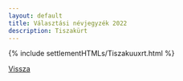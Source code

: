 ```yaml
---
layout: default
title: Választási névjegyzék 2022
description: Tiszakürt
---
```


{% include settlementHTMLs/Tiszakuuxrt.html %}

[Vissza](../)